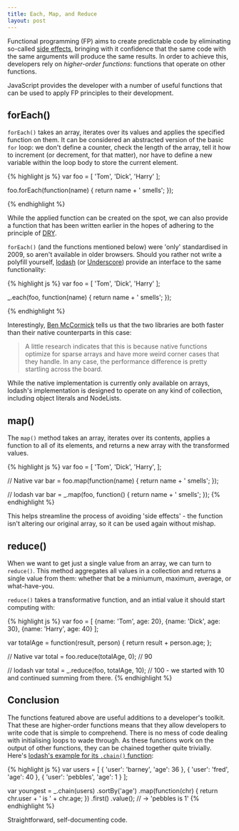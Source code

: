```yaml
---
title: Each, Map, and Reduce
layout: post
---
```


<p class="lead">Functional programming (FP) aims to create predictable code by eliminating so-called <a href="https://programmers.stackexchange.com/questions/40297/what-is-a-side-effect">side effects</a>, bringing with it  confidence that the same code with the same arguments will produce the same results. In order to achieve this, developers rely on <i>higher-order functions</i>: functions that operate on other functions.</p> 
<p class="lead">JavaScript provides the developer with a number of useful functions that can be used to apply FP principles to their development.</p>

## forEach()
`forEach()` takes an array, iterates over its values and applies the specified function on them. It can be considered an abstracted version of the basic `for` loop: we don't define a counter, check the length of the array, tell it how to increment (or decrement, for that matter), nor have to define a new variable within the loop body to store the current element. 

{% highlight js %}
var foo = [
  'Tom',
  'Dick',
  'Harry'
];

foo.forEach(function(name) {
  return name + ' smells';
});

{% endhighlight %}

While the applied function can be created on the spot, we can also provide a function that has been written earlier in the hopes of adhering to the principle of [DRY](https://en.wikipedia.org/wiki/Don%27t_repeat_yourself).

`forEach()` (and the functions mentioned below) were 'only' standardised in 2009, so aren't available in older browsers. Should you rather not write a polyfill yourself, [lodash](https://lodash.com/) (or [Underscore](http://underscorejs.org/)) provide an interface to the same functionality:

{% highlight js %}
var foo = [
  'Tom',
  'Dick',
  'Harry'
];

_.each(foo, function(name) {
  return name + ' smells';
});

{% endhighlight %}

Interestingly, [Ben McCormick](http://benmccormick.org/2014/11/12/underscore-vs-lodash/) tells us that the two libraries are both faster than their native counterparts in this case: 

> A little research indicates that this is because native functions optimize for sparse arrays and have more weird corner cases that they handle. In any case, the performance difference is pretty startling across the board.

While the native implementation is currently only available on arrays, lodash's implementation is designed to operate on any kind of collection, including object literals and NodeLists.


## map()
The `map()` method takes an array, iterates over its contents, applies a function to all of its elements, and returns a new array with the transformed values. 

{% highlight js %}
var foo = [
  'Tom',
  'Dick',
  'Harry',
];

// Native
var bar = foo.map(function(name) {
  return name + ' smells';
});

// lodash
var bar = _.map(foo, function() {
  return name + ' smells';
});
{% endhighlight %}

This helps streamline the process of avoiding 'side effects' - the function isn't altering our original array, so it can be used again without mishap.

## reduce()
When we want to get just a single value from an array, we can turn to `reduce()`. This method aggregates all values in a collection and returns a single value from them: whether that be a miniumum, maximum, average, or what-have-you.

`reduce()` takes a transformative function, and an intial value it should start computing with:

{% highlight js %}
var foo = [
  {name: 'Tom', age: 20},
  {name: 'Dick', age: 30},
  {name: 'Harry', age: 40}
];

var totalAge = function(result, person) {
  return result + person.age;
};

// Native
var total = foo.reduce(totalAge, 0); // 90

// lodash
var total = _.reduce(foo, totalAge, 10); // 100 - we started with 10 and continued summing from there.
{% endhighlight %}

## Conclusion
The functions featured above are useful additions to a developer's toolkit. That these are higher-order functions means that they allow developers to write code that is simple to comprehend. There is no mess of code dealing with initialising loops to wade through. As these functions work on the output of other functions, they can be chained together quite trivially. Here's [lodash's example for its `.chain()` function](https://lodash.com/docs#chain):

{% highlight js %}
var users = [
  { 'user': 'barney',  'age': 36 },
  { 'user': 'fred',    'age': 40 },
  { 'user': 'pebbles', 'age': 1 }
];

var youngest = _.chain(users)
  .sortBy('age')
  .map(function(chr) {
    return chr.user + ' is ' + chr.age;
  })
  .first()
  .value();
// → 'pebbles is 1'
{% endhighlight %}

Straightforward, self-documenting code. 
